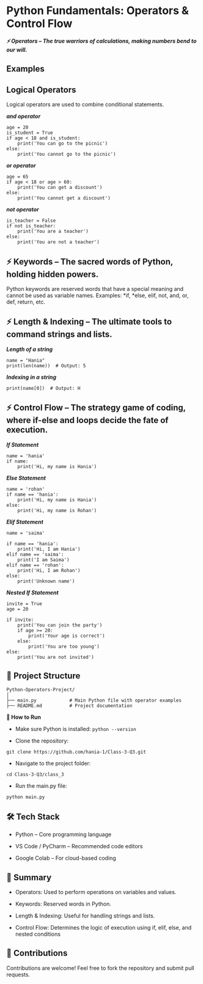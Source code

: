 # Python Fundamentals: Operators & Control Flow

***⚡ Operators – The true warriors of calculations, making numbers bend to our will.***



## Examples

 ## Logical Operators
Logical operators are used to combine conditional statements.

***and operator***
```
age = 20
is_student = True
if age < 18 and is_student:
    print('You can go to the picnic')
else:
    print('You cannot go to the picnic')
```
***or operator***
```
age = 65
if age < 18 or age > 60:
    print('You can get a discount')
else:
    print('You cannot get a discount')
```
***not operator***
```
is_teacher = False
if not is_teacher:
    print('You are a teacher')
else:
    print('You are not a teacher')
```

## ⚡ Keywords – The sacred words of Python, holding hidden powers.

Python keywords are reserved words that have a special meaning and cannot be used as variable names.
Examples: *if, *else, elif, not, and, or, def, return, etc.

## ⚡ Length & Indexing – The ultimate tools to command strings and lists.


***Length of a string***
```
name = "Hania"
print(len(name))  # Output: 5
```

***Indexing in a string***
```
print(name[0])  # Output: H
```

## ⚡ Control Flow – The strategy game of coding, where if-else and loops decide the fate of execution.

***If Statement***
```
name = 'hania'
if name:
    print('Hi, my name is Hania')
```
***Else  Statement***
```
name = 'rohan'
if name == 'hania':
    print('Hi, my name is Hania')
else:
    print('Hi, my name is Rohan')
```

***Elif Statement***
```
name = 'saima'

if name == 'hania':
    print('Hi, I am Hania')
elif name == 'saima':
    print('I am Saima')
elif name == 'rohan':
    print('Hi, I am Rohan')
else:
    print('Unknown name')
```

***Nested If Statement***
```
invite = True
age = 20

if invite:
    print('You can join the party')
    if age >= 20:
        print('Your age is correct')
    else:
        print('You are too young')
else:
    print('You are not invited')
```


## 📂 Project Structure
```
Python-Operators-Project/
│
├── main.py            # Main Python file with operator examples
├── README.md          # Project documentation
```
**🚦 How to Run**

* Make sure Python is installed: ```python --version```

* Clone the repository:

```git clone https://github.com/hania-1/Class-3-Q3.git```

* Navigate to the project folder:

```cd Class-3-Q3/class_3```

* Run the main.py file:

```python main.py```

## 🛠 Tech Stack

* Python – Core programming language

* VS Code / PyCharm – Recommended code editors

* Google Colab – For cloud-based coding

## 📌 Summary

* Operators: Used to perform operations on variables and values.

* Keywords: Reserved words in Python.

* Length & Indexing: Useful for handling strings and lists.

* Control Flow: Determines the logic of execution using if, elif, else, and nested conditions

## 🤝 Contributions

Contributions are welcome! Feel free to fork the repository and submit pull requests.

